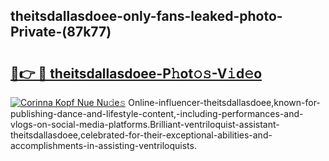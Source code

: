## theitsdallasdoee-only-fans​-leaked-photo​-Private-(87k77)


# <h2><a href="https://mediaupload.pro?title=theitsdallasdoee&ref=git">🔗👉 🔴 theitsdallasdoee-P𝚑ot𝚘𝚜-V𝚒d𝚎o</a></h2>

[![Corinna Kopf Nue Nu𝚍e𝚜](https://i.imgur.com/0qMVB7G.gif)](https://mediaupload.pro?title=theitsdallasdoee&ref=git)
Online-influencer-theitsdallasdoee,known-for-publishing-dance-and-lifestyle-content,-including-performances-and-vlogs-on-social-media-platforms.Brilliant-ventriloquist-assistant-theitsdallasdoee,celebrated-for-their-exceptional-abilities-and-accomplishments-in-assisting-ventriloquists.  